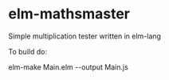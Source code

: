 # elm-mathsmaster
Simple multiplication tester written in elm-lang

To build do:

elm-make Main.elm --output Main.js

